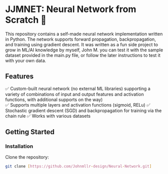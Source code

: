# JJMNET: Neural Network from Scratch 🧠  

This repository contains a self-made neural network implementation written in Python. The network supports forward propagation, backpropagation, and training using gradient descent. It was written as a fun side project to grow in ML/AI knowledge by myself, John M. you can test it with the sample dataset provided in the main.py file, or follow the later instructions to test it with your own data.

## Features  
✅ Custom-built neural network (no external ML libraries) supporting a variety of combinations of input and output features and 
activation functions, with additional supports on the way)  
✅ Supports multiple layers and activation functions (sigmoid, RELu)
✅ Stochastic gradient descent (SGD) and backpropagation for training via the chain rule
✅ Works with various datasets  

## Getting Started  

### Installation  
Clone the repository:  
```bash
git clone [https://github.com/Johnmllr-design/Neural-Network.git]
